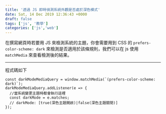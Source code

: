 ```yaml
---
title: '透過 JS 即時偵測系統外觀是否處於深色模式'
date: Sat, 14 Dec 2019 12:36:43 +0000
draft: false
tags: ['js', '教學']
categories: ['js','web']
---
```


在撰寫網頁時若要用 JS 來檢測系統的主題，你會需要用到 CSS 的 `prefers-color-scheme: dark` 來檢測是否適用於該條規則，我們可以在 js 使用 `matchMedia` 來查看檢測後的結果。

* * *

程式碼如下

```
const darkModeMediaQuery = window.matchMedia(`(prefers-color-scheme: dark)`);
darkModeMediaQuery.addListener(e => {
  //當系統變更主題時都會執行這裡
  const darkMode = e.matches;
  // darkMode: [true(深色主題開啟)|false(深色主題關閉)]
});
```